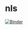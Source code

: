# nls

[![Binder](https://mybinder.org/badge_logo.svg)](https://mybinder.org/v2/gh/hibernator11/nls/HEAD)

